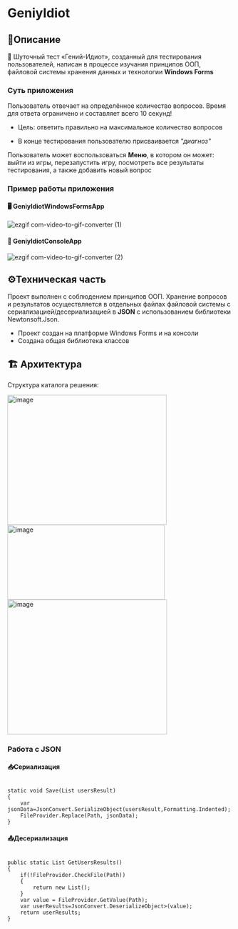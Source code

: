 # GeniyIdiot

## 📜Описание 
🧠 Шуточный тест «Гений-Идиот», созданный для тестирования пользователей, написан в процессе изучания принципов ООП, файловой системы хранения данных и технологии **Windows Forms**
### Суть приложения
Пользователь отвечает на определённое количество вопросов. Время для ответа ограничено и составляет всего 10 секунд!

* Цель: ответить правильно на максимальное количество вопросов

* В конце тестирования пользователю присваивается _"диагноз"_

Пользователь может воспользоваться **Меню**, в котором он может: выйти из игры, перезапустить игру, посмотреть все результаты тестирования, а также добавить новый вопрос

### Пример работы приложения
#### 🖥️ GeniyIdiotWindowsFormsApp

![ezgif com-video-to-gif-converter (1)](https://github.com/user-attachments/assets/37d78572-13b4-4480-8319-5fcd24c642f7)

#### 📂 GeniyIdiotConsoleApp

![ezgif com-video-to-gif-converter (2)](https://github.com/user-attachments/assets/574f9d7e-380f-40d4-bde1-ee82c569ef46)

## ⚙️Техническая часть
Проект выполнен с соблюдением принципов ООП. Хранение вопросов и результатов осуществляется в отдельных файлах файловой системы с сериализацией/десериализацией в **JSON** с использованием библиотеки Newtonsoft.Json.
* Проект создан на платформе Windows Forms и на консоли
* Создана общая библиотека классов

## 🏗️ Архитектура
Структура каталога решения:

 <img width="357" height="291" alt="image" src="https://github.com/user-attachments/assets/b2a1726a-5abc-4e06-802b-fff04c0683ac" /> <img width="353" height="167" alt="image" src="https://github.com/user-attachments/assets/29f936fb-8e74-4826-96d3-af254773ac88" /> <img width="358" height="302" alt="image" src="https://github.com/user-attachments/assets/3c22ccfb-5945-475b-adb1-de729e00cdff" />

### Работа с JSON
#### 📥Сериализация
<pre><code>
static void Save(List<User> usersResult)
{
    var jsonData=JsonConvert.SerializeObject(usersResult,Formatting.Indented);
    FileProvider.Replace(Path, jsonData);
}
</code></pre>

#### 📤Десериализация
<pre><code>
public static List<User> GetUsersResults()
{
    if(!FileProvider.CheckFile(Path))
    {
        return new List<User>();
    }
    var value = FileProvider.GetValue(Path);
    var userResults=JsonConvert.DeserializeObject<List<User>>(value);
    return userResults;
}
</code></pre>     

